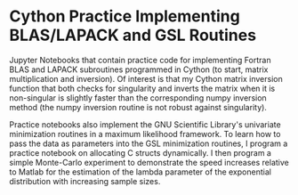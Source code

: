 # Cython Practice Implementing BLAS/LAPACK and GSL Routines

Jupyter Notebooks that contain practice code for implementing Fortran BLAS and LAPACK subroutines programmed in Cython (to start, matrix multiplication and inversion). Of interest is that my Cython matrix inversion function that both checks for singularity and inverts the matrix when it is non-singular is slightly faster than the corresponding numpy inversion method (the numpy inversion routine is not robust against singularity).

Practice notebooks also implement the GNU Scientific Library's univariate minimization routines in a maximum likelihood framework. To learn how to pass the data as parameters into the GSL minimization routines, I program a practice notebook on allocating C structs dynamically. I then program a simple Monte-Carlo experiment to demonstrate the speed increases relative to Matlab for the estimation of the lambda parameter of the exponential distribution with increasing sample sizes. 
